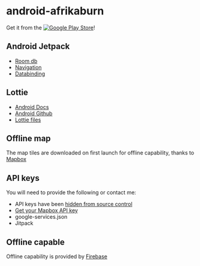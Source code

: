 # android-afrikaburn

Get it from the [![Google Play Store](https://img.shields.io/badge/appStore-blue?style=plastic&logo=google-play)](https://play.google.com/store/apps/details?id=asterixorobelix.afrikaburn)!

## Android Jetpack
* [Room db](https://developer.android.com/topic/libraries/architecture/room)
* [Navigation](https://developer.android.com/topic/libraries/architecture/navigation.html)
* [Databinding](https://developer.android.com/topic/libraries/data-binding/)

## Lottie
* [Android Docs](http://airbnb.io/lottie/android/android.html#sample-app)
* [Android Github](https://github.com/airbnb/lottie-android)
* [Lottie files](https://www.lottiefiles.com/)

## Offline map
The map tiles are downloaded on first launch for offline capability, thanks to [Mapbox](https://docs.mapbox.com/android/maps/overview/offline/)

## API keys
You will need to provide the following or contact me:
* API keys have been [hidden from source control](https://medium.com/code-better/hiding-api-keys-from-your-android-repository-b23f5598b906)
* [Get your Mapbox API key](https://www.mapbox.com/)
* google-services.json
* Jitpack

## Offline capable
Offline capability is provided by [Firebase](https://firebase.google.com/docs/firestore)